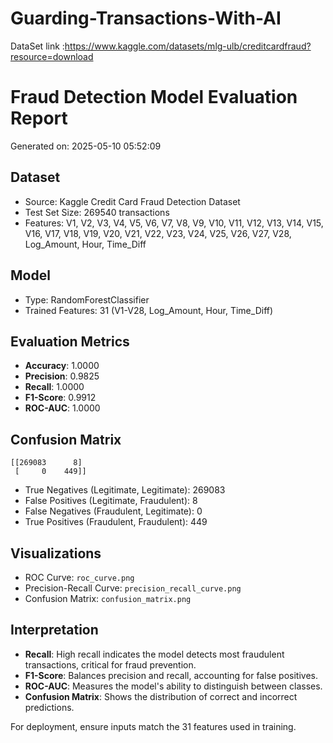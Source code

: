 # Guarding-Transactions-With-AI
DataSet link :https://www.kaggle.com/datasets/mlg-ulb/creditcardfraud?resource=download


# Fraud Detection Model Evaluation Report
Generated on: 2025-05-10 05:52:09

## Dataset
- Source: Kaggle Credit Card Fraud Detection Dataset
- Test Set Size: 269540 transactions
- Features: V1, V2, V3, V4, V5, V6, V7, V8, V9, V10, V11, V12, V13, V14, V15, V16, V17, V18, V19, V20, V21, V22, V23, V24, V25, V26, V27, V28, Log_Amount, Hour, Time_Diff

## Model
- Type: RandomForestClassifier
- Trained Features: 31 (V1-V28, Log_Amount, Hour, Time_Diff)

## Evaluation Metrics
- **Accuracy**: 1.0000
- **Precision**: 0.9825
- **Recall**: 1.0000
- **F1-Score**: 0.9912
- **ROC-AUC**: 1.0000

## Confusion Matrix
```
[[269083      8]
 [     0    449]]
```
- True Negatives (Legitimate, Legitimate): 269083
- False Positives (Legitimate, Fraudulent): 8
- False Negatives (Fraudulent, Legitimate): 0
- True Positives (Fraudulent, Fraudulent): 449

## Visualizations
- ROC Curve: `roc_curve.png`
- Precision-Recall Curve: `precision_recall_curve.png`
- Confusion Matrix: `confusion_matrix.png`

## Interpretation
- **Recall**: High recall indicates the model detects most fraudulent transactions, critical for fraud prevention.
- **F1-Score**: Balances precision and recall, accounting for false positives.
- **ROC-AUC**: Measures the model's ability to distinguish between classes.
- **Confusion Matrix**: Shows the distribution of correct and incorrect predictions.

For deployment, ensure inputs match the 31 features used in training.
